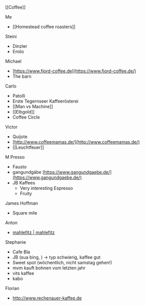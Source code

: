 [[Coffee]]

Me
- [[Homestead coffee roasters]]

Steini
- Dinzler
- Emilo

Michael
- [https://www.fjord-coffee.de](https://www.fjord-coffee.de/)
- The barn

Carlo
- Patolli
- Erste Tegernseer Kaffeerösterei
- [[Man vs Machine]]
- [[Elbgold]]
- Coffee Circle

Victor
- Quijote
- [http://www.coffeemamas.de/](http://www.coffeemamas.de/)
- [[Leuchtfeuer]]

M Presso
- Fausto
- gangundgäbe [https://www.gangundgaebe.de/](https://www.gangundgaebe.de/)
- JB Kaffees
   - Very interesting Espresso
   - Fruity

James Hoffman
- Square mile

Anton
- [mahlefitz | mahlefitz](https://www.mahlefitz.de/)

Stephanie
- Cafe Bla
- JB (sua bing, ) -> typ schwierig, kaffee gut
- Sweet spot (wöchentlich, nicht samstag gehen!)
- mvm kauft bohnen vom letzten jahr
- vits kaffee
- kabo

Florian
- http://www.rechenauer-kaffee.de